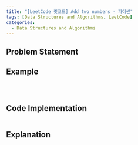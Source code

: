 ```yaml
---
title: "[LeetCode 릿코드] Add two numbers - 파이썬"
tags: [Data Structures and Algorithms, LeetCode]
categories:
  - Data Structures and Algorithms
---
```



## Problem Statement


## Example
```

```

```


```

## Code Implementation

```

```

## Explanation
